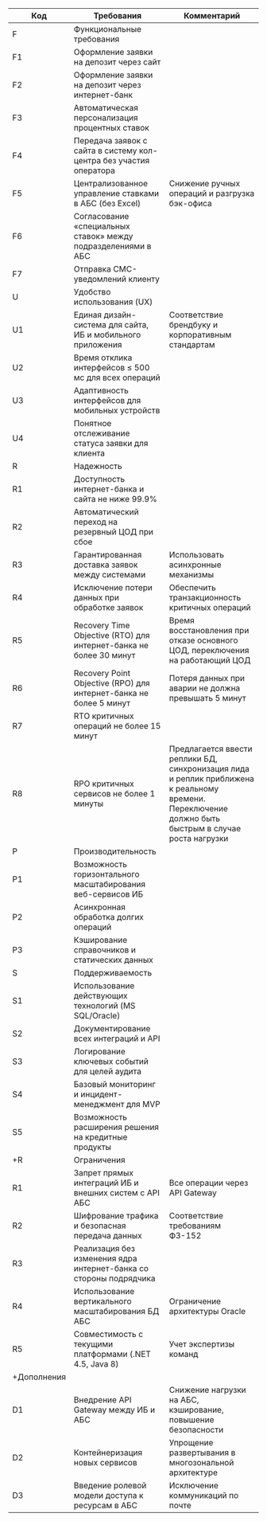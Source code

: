 | Код         | Требования                                                         | Комментарий                                                   |
| ----------- | ------------------------------------------------------------------ | ------------------------------------------------------------- |
| F           | Функциональные требования                                          |                                                               |
| F1          | Оформление заявки на депозит через сайт                            |                                                               |
| F2          | Оформление заявки на депозит через интернет-банк                   |                                                               |
| F3          | Автоматическая персонализация процентных ставок                    |                                                               |
| F4          | Передача заявок с сайта в систему кол-центра без участия оператора |                                                               |
| F5          | Централизованное управление ставками в АБС (без Excel)             | Снижение ручных операций и разгрузка бэк-офиса                |
| F6          | Согласование «специальных ставок» между подразделениями в АБС      |                                                               |
| F7          | Отправка СМС-уведомлений клиенту                                   |                                                               |
| U           | Удобство использования (UX)                                        |                                                               |
| U1          | Единая дизайн-система для сайта, ИБ и мобильного приложения        | Соответствие брендбуку и корпоративным стандартам             |
| U2          | Время отклика интерфейсов ≤ 500 мс для всех операций               |                                                               |
| U3          | Адаптивность интерфейсов для мобильных устройств                   |                                                               |
| U4          | Понятное отслеживание статуса заявки для клиента                   |                                                               |
| R           | Надежность                                                         |                                                               |
| R1          | Доступность интернет-банка и сайта не ниже 99.9%                   |                                                               |
| R2          | Автоматический переход на резервный ЦОД при сбое                   |                                                               |
| R3          | Гарантированная доставка заявок между системами                    | Использовать асинхронные механизмы                            |
| R4          | Исключение потери данных при обработке заявок                      | Обеспечить транзакционность критичных операций                |
|R5|Recovery Time Objective (RTO) для интернет-банка не более 30 минут|Время восстановления при отказе основного ЦОД, переключения на работающий ЦОД|
|R6|Recovery Point Objective (RPO) для интернет-банка не более 5 минут|Потеря данных при аварии не должна превышать 5 минут|
|R7| RTO критичных операций не более 15 минут||
|R8| RPO критичных сервисов не более 1 минуты| Предлагается ввести реплики БД, синхронизация лида и реплик приближена к реальному времени. Переключение должно быть быстрым в случае роста нагрузки |
| P           | Производительность                                                 |                                                               |
| P1          | Возможность горизонтального масштабирования веб-сервисов ИБ        |                                                               |
| P2          | Асинхронная обработка долгих операций                              |                                                               |
| P3          | Кэширование справочников и статических данных                      |                                                               |
| S           | Поддерживаемость                                                   |                                                               |
| S1          | Использование действующих технологий (MS SQL/Oracle)               |                                                               |
| S2          | Документирование всех интеграций и API                             |                                                               |
| S3          | Логирование ключевых событий для целей аудита                      |                                                               |
| S4          | Базовый мониторинг и инцидент-менеджмент для MVP                   |                                                               |
| S5          | Возможность расширения решения на кредитные продукты               |                                                               |
| +R          | Ограничения                                                        |                                                               |
| R1          | Запрет прямых интеграций ИБ и внешних систем с API АБС             | Все операции через API Gateway                                |
| R2          | Шифрование трафика и безопасная передача данных                    | Соответствие требованиям ФЗ-152                               |
| R3          | Реализация без изменения ядра интернет-банка со стороны подрядчика |                                                               |
| R4          | Использование вертикального масштабирования БД АБС                 | Ограничение архитектуры Oracle                                |
| R5          | Совместимость с текущими платформами (.NET 4.5, Java 8)            | Учет экспертизы команд                                        |
| +Дополнения |                                                                    |                                                               |
| D1          | Внедрение API Gateway между ИБ и АБС                               | Снижение нагрузки на АБС, кэширование, повышение безопасности |
| D2          | Контейнеризация новых сервисов                                     | Упрощение развертывания в многозональной архитектуре          |
| D3          | Введение ролевой модели доступа к ресурсам в АБС                   | Исключение коммуникаций по почте                              |
